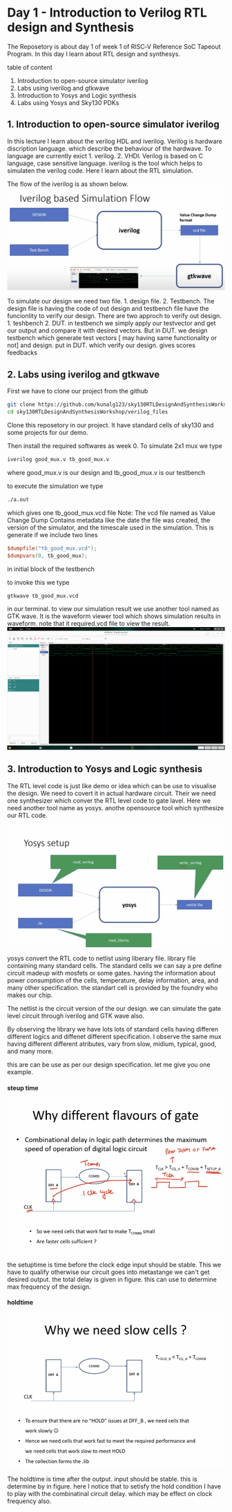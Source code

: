 # Day 1 - Introduction to Verilog RTL design and Synthesis

The Reposetory is about day 1 of week 1 of RISC‑V Reference SoC Tapeout Program.
In this day I learn about RTL design and synthesys.

table of content
1. Introduction to open-source simulator iverilog
2. Labs using iverilog and gtkwave
3. Introduction to Yosys and Logic synthesis
4. Labs using Yosys and Sky130 PDKs

## 1. Introduction to open-source simulator iverilog

In this lecture I learn about the verilog HDL and iverilog. Verilog is hardware discription language. which describe the behaviour of the hardwave. To language are currently exict 1. verilog. 2. VHDl. Verilog is based on C language, case sensitive language.
iverilog is the tool which helps to simulaten the verilog code. Here I learn about the RTL simulation.

The flow of the iverilog is as shown below.
![Alt Text](iverilog_flow.png)

To simulate our design we need two file. 1. design file. 2. Testbench. The design file is having the code of out design and testbench file have the funcionlity to verify our design. There are two approch to verify out design. 1. teshbench 2. DUT. in testbench we simply apply our testvector and get our output and compare it with desired vectors. But in DUT. we design testbench which generate test vectors [ may having same functionality or not] and design. put in DUT. which verify our design. gives scores feedbacks 

## 2. Labs using iverilog and gtkwave

First we have to clone our project from the github
```bash
git clone https://github.com/kunalg123/sky130RTLDesignAndSynthesisWorkshop.git
cd sky130RTLDesignAndSynthesisWorkshop/verilog_files
```
Clone this reposetory in our project. It have standard cells of sky130 and some projects for our demo.

Then install the required softwares as week 0.
To simulate 2x1 mux we type
```bash 
iverilog good_mux.v tb_good_mux.v
```
where good_mux.v is our design and tb_good_mux.v is our testbench

to execute the simulation we type
```bash
./a.out
```
which gives one tb_good_mux.vcd file
Note: The vcd file named as Value Change Dump Contains metadata like the date the file was created, the version of the simulator, and the timescale used in the simulation. This is generate if we include two lines
```verilog
$dumpfile("tb_good_mux.vcd");
$dumpvars(0, tb_good_mux);
```
in initial block of the testbench

to invoke this we type
```bash
gtkwave tb_good_mux.vcd
```
in our terminal.
to view our simulation result we use another tool named as GTK wave. It is the waveform viewer tool which shows simulation results in waveform. note that it required.vcd file to view the result.
![Alt Text](gtkwave_goodmux.png)


## 3. Introduction to Yosys and Logic synthesis

The RTL level code is just like demo or idea which can be use to visualise the design. We need to covert it in actual hardware circuit. Their we need one synthesizer which conver the RTL level code to gate lavel. Here we need another tool name as yosys. anothe opensource tool which synthesize our RTL code.

![Alt Text](yosys_flow.png)

yosys convert the RTL code to netlist using liberary file. library file containing many standard cells. The standard cells we can say a pre define circuit madeup with mosfets or some gates. having the information about power consumption of the cells, temperature, delay information, area, and many other specification. the standart cell is provided by the foundry who makes our chip.

The netlist is the circuit version of the our design. we can simulate the gate level circuit through iverilog and GTK wave also.

By observing the library we have lots lots of standard cells having differen different logics and diffenet different specification. I observe the same mux having different different atributes, vary from slow, midium, typical, good, and many more.

this are can be use as per our design specification.
let me give you one example.
#### steup time
![Alt Text](setuptime.png)

the setuptime is time before the clock edge input should be stable. This we have to qualify otherwise our circuit goes into metastange we can't get desired output.
the total delay is given in figure. this can use to determine max frequency of the design.

#### holdtime
![Alt Text](holdtime.png)

The holdtime is time after the output. input should be stable. this is determine by in figure. here I notice that to setisfy the hold condition I have to play with the combinatinal circuit delay. which may be effect on clock frequency also.


